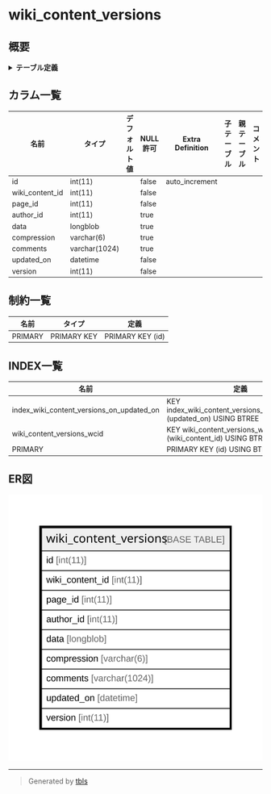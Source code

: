 # wiki_content_versions

## 概要

<details>
<summary><strong>テーブル定義</strong></summary>

```sql
CREATE TABLE `wiki_content_versions` (
  `id` int(11) NOT NULL AUTO_INCREMENT,
  `wiki_content_id` int(11) NOT NULL,
  `page_id` int(11) NOT NULL,
  `author_id` int(11) DEFAULT NULL,
  `data` longblob,
  `compression` varchar(6) DEFAULT '',
  `comments` varchar(1024) DEFAULT '',
  `updated_on` datetime NOT NULL,
  `version` int(11) NOT NULL,
  PRIMARY KEY (`id`),
  KEY `wiki_content_versions_wcid` (`wiki_content_id`),
  KEY `index_wiki_content_versions_on_updated_on` (`updated_on`)
) ENGINE=InnoDB DEFAULT CHARSET=utf8
```

</details>

## カラム一覧

| 名前              | タイプ           | デフォルト値       | NULL許可   | Extra Definition | 子テーブル      | 親テーブル      | コメント     |
| --------------- | ------------- | ------------ | -------- | ---------------- | ---------- | ---------- | -------- |
| id              | int(11)       |              | false    | auto_increment   |            |            |          |
| wiki_content_id | int(11)       |              | false    |                  |            |            |          |
| page_id         | int(11)       |              | false    |                  |            |            |          |
| author_id       | int(11)       |              | true     |                  |            |            |          |
| data            | longblob      |              | true     |                  |            |            |          |
| compression     | varchar(6)    |              | true     |                  |            |            |          |
| comments        | varchar(1024) |              | true     |                  |            |            |          |
| updated_on      | datetime      |              | false    |                  |            |            |          |
| version         | int(11)       |              | false    |                  |            |            |          |

## 制約一覧

| 名前      | タイプ         | 定義               |
| ------- | ----------- | ---------------- |
| PRIMARY | PRIMARY KEY | PRIMARY KEY (id) |

## INDEX一覧

| 名前                                        | 定義                                                                     |
| ----------------------------------------- | ---------------------------------------------------------------------- |
| index_wiki_content_versions_on_updated_on | KEY index_wiki_content_versions_on_updated_on (updated_on) USING BTREE |
| wiki_content_versions_wcid                | KEY wiki_content_versions_wcid (wiki_content_id) USING BTREE           |
| PRIMARY                                   | PRIMARY KEY (id) USING BTREE                                           |

## ER図

![er](wiki_content_versions.svg)

---

> Generated by [tbls](https://github.com/k1LoW/tbls)
